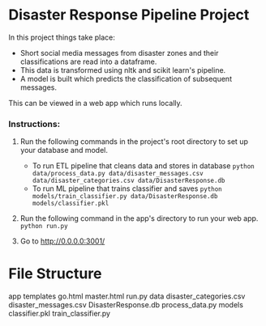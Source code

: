 # Disaster Response Pipeline Project

In this project things take place:
- Short social media messages from disaster zones and their classifications are read into a dataframe.
- This data is transformed using nltk and scikit learn's pipeline.
- A model is built which predicts the classification of subsequent messages.

This can be viewed in a web app which runs locally. 

### Instructions:
1. Run the following commands in the project's root directory to set up your database and model.

    - To run ETL pipeline that cleans data and stores in database
        `python data/process_data.py data/disaster_messages.csv data/disaster_categories.csv data/DisasterResponse.db`
    - To run ML pipeline that trains classifier and saves
        `python models/train_classifier.py data/DisasterResponse.db models/classifier.pkl`

2. Run the following command in the app's directory to run your web app.
    `python run.py`

3. Go to http://0.0.0.0:3001/

# File Structure

app
    templates
        go.html
        master.html
    run.py
data
    disaster_categories.csv
    disaster_messages.csv
    DisasterResponse.db
    process_data.py
models
    classifier.pkl
    train_classifier.py

